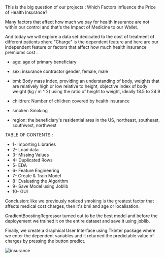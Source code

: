 This is the big question of our projects : Which Factors Influence the Price of Health Insurance?

Many factors that affect how much we pay for health insurance are not within our control and that's the Impact of Medicine to our Wallet.

And today we will explore a data set dedicated to the cost of treatment of different patients xhere "Charge" is the dependent feature and here are our independent feature or factors that affect how much health insurance premiums cost :

 - age: age of primary beneficiary

 - sex: insurance contractor gender, female, male

 - bmi: Body mass index, providing an understanding of body, weights that are relatively high or low relative to height, 
        objective index of body weight (kg / m ^ 2) using the ratio of height to weight, ideally 18.5 to 24.9

 - children: Number of children covered by health insurance

 - smoker: Smoking

 - region: the beneficiary's residential area in the US, northeast, southeast, southwest, northwest

TABLE OF CONTENTS :
- 1- Importing Libraries
- 2- Load data
- 3- Missing Values
- 4- Duplicated Rows
- 5- EDA
- 6- Feature Engineering
- 7- Create & Train Model
- 8- Evaluating the Algorithm
- 9- Save Model using Joblib
- 10- GUI


Conclusion: like we previously noticed smoking is the greatest factor that affects medical cost charges, then it's bmi and age or localisation.

GradientBoostingRegressor turned out to be the best model and before the deployement we trained it on the entire dataset and save it using joblib.

Finally, we create a Graphical User Interface using Tkinter package where we enter the dependent variables and it returned the predictable value of charges by pressing the button predict.

![insurance](https://user-images.githubusercontent.com/26963240/140522884-c97e8c43-fce3-4504-bfe1-35b87c19918b.png)
